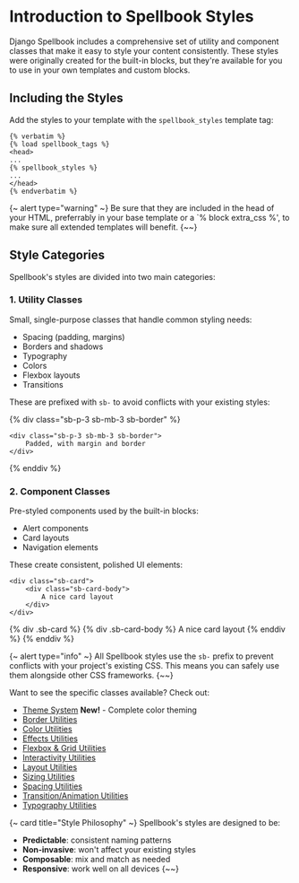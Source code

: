 # Introduction to Spellbook Styles

Django Spellbook includes a comprehensive set of utility and component classes that make it easy to style your content consistently. These styles were originally created for the built-in blocks, but they're available for you to use in your own templates and custom blocks.

## Including the Styles

Add the styles to your template with the `spellbook_styles` template tag:

```django
{% verbatim %}
{% load spellbook_tags %}
<head>
...
{% spellbook_styles %}
...
</head>
{% endverbatim %}
```

{~ alert type="warning" ~}
Be sure that they are included in the head of your HTML, preferrably in your base template or a `% block extra_css %', to make sure all extended templates will benefit.
{~~}

## Style Categories

Spellbook's styles are divided into two main categories:

### 1. Utility Classes

Small, single-purpose classes that handle common styling needs:

- Spacing (padding, margins)
- Borders and shadows
- Typography
- Colors
- Flexbox layouts
- Transitions

These are prefixed with `sb-` to avoid conflicts with your existing styles:

{% div class="sb-p-3 sb-mb-3 sb-border" %}
```django
<div class="sb-p-3 sb-mb-3 sb-border">
    Padded, with margin and border
</div>
```
{% enddiv %}

### 2. Component Classes
Pre-styled components used by the built-in blocks:

- Alert components
- Card layouts
- Navigation elements

These create consistent, polished UI elements:
```django
<div class="sb-card">
    <div class="sb-card-body">
        A nice card layout
    </div>
</div>
```

{% div .sb-card %}
{% div .sb-card-body %}
A nice card layout
{% enddiv %}
{% enddiv %}

{~ alert type="info" ~}
All Spellbook styles use the `sb-` prefix to prevent conflicts with your project's existing CSS. This means you can safely use them alongside other CSS frameworks.
{~~}

Want to see the specific classes available? Check out:

- [Theme System](/docs/Styles/themes) **New!** - Complete color theming
- [Border Utilities](/docs/Styles/borders)
- [Color Utilities](/docs/Styles/colors)
- [Effects Utilities](/docs/Styles/effects)
- [Flexbox & Grid Utilities](/docs/Styles/flexbox-grid)
- [Interactivity Utilities](/docs/Styles/interactivity)
- [Layout Utilities](/docs/Styles/layout)
- [Sizing Utilities](/docs/Styles/sizing)
- [Spacing Utilities](/docs/Styles/spacing)
- [Transition/Animation Utilities](/docs/Styles/transition-animation)
- [Typography Utilities](/docs/Styles/typography)

{~ card title="Style Philosophy" ~}
Spellbook's styles are designed to be:

- **Predictable**: consistent naming patterns
- **Non-invasive**: won't affect your existing styles
- **Composable**: mix and match as needed
- **Responsive**: work well on all devices
{~~}